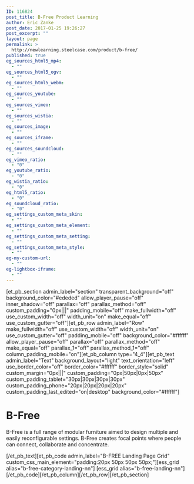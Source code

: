 ```yaml
---
ID: 116824
post_title: B-Free Product Learning
author: Eric Zanke
post_date: 2017-01-25 19:26:27
post_excerpt: ""
layout: page
permalink: >
  http://newlearning.steelcase.com/product/b-free/
published: true
eg_sources_html5_mp4:
  - ""
eg_sources_html5_ogv:
  - ""
eg_sources_html5_webm:
  - ""
eg_sources_youtube:
  - ""
eg_sources_vimeo:
  - ""
eg_sources_wistia:
  - ""
eg_sources_image:
  - ""
eg_sources_iframe:
  - ""
eg_sources_soundcloud:
  - ""
eg_vimeo_ratio:
  - "0"
eg_youtube_ratio:
  - "0"
eg_wistia_ratio:
  - "0"
eg_html5_ratio:
  - "0"
eg_soundcloud_ratio:
  - "0"
eg_settings_custom_meta_skin:
  - ""
eg_settings_custom_meta_element:
  - ""
eg_settings_custom_meta_setting:
  - ""
eg_settings_custom_meta_style:
  - ""
eg-my-custom-url:
  - ""
eg-lightbox-iframe:
  - ""
---
```

[et_pb_section admin_label="section" transparent_background="off" background_color="#ededed" allow_player_pause="off" inner_shadow="off" parallax="off" parallax_method="off" custom_padding="0px|||" padding_mobile="off" make_fullwidth="off" use_custom_width="off" width_unit="on" make_equal="off" use_custom_gutter="off"][et_pb_row admin_label="Row" make_fullwidth="off" use_custom_width="off" width_unit="on" use_custom_gutter="off" padding_mobile="off" background_color="#ffffff" allow_player_pause="off" parallax="off" parallax_method="off" make_equal="off" parallax_1="off" parallax_method_1="off" column_padding_mobile="on"][et_pb_column type="4_4"][et_pb_text admin_label="Text" background_layout="light" text_orientation="left" use_border_color="off" border_color="#ffffff" border_style="solid" custom_margin="0px|||" custom_padding="0px|50px|0px|50px" custom_padding_tablet="30px|30px|30px|30px" custom_padding_phone="20px|20px|20px|20px" custom_padding_last_edited="on|desktop" background_color="#ffffff"]

<h1>B-Free</h1>
<p>B-Free is a full range of modular furniture aimed to design multiple and easily reconfigurable settings. B-Free creates focal points where people can connect, collaborate and concentrate.</p>

[/et_pb_text][et_pb_code admin_label="B-FREE Landing Page Grid" custom_css_main_element="padding:20px 50px 50px 50px;"][ess_grid alias=&quot;b-free-category-landing-nn&quot;]
[ess_grid alias=&quot;b-free-landing-nn&quot;][/et_pb_code][/et_pb_column][/et_pb_row][/et_pb_section]